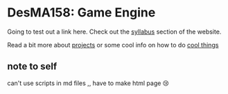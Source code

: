# DesMA158: Game Engine

Going to test out a link here. Check out the [syllabus](syllabus.md) section of the website.

Read a bit more about [projects](projects.md) or some cool info on how to do [cool things](cool-things.md) 

## note to self
can't use scripts in md files ,, have to make html page 😢


